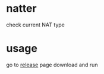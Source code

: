 # natter
check current NAT type


# usage

go to [release](https://github.com/kirileec/natter/releases) page download and run